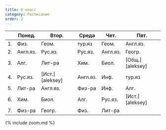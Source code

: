 ```yaml
---
title: 8 класс
category: Расписание
order: 2
---
```


|     | Понед.   | Втор.           | Среда    | Чет.     | Пят.            |
| --- | -------- | --------------- | -------- | -------- | --------------- |
| 1.  | Физ.     | Геом.           | тур.яз   | Геом.    | Англ.яз.        |
| 2.  | Англ.яз. | Рус.яз.         | Рус.яз.  | Англ.яз. | Геогр.          |
| 3.  | Алг.     | Лит-ра          | Хим.     | Биол.    | [Общ.][aleksey] |
| 4.  | Рус.яз.  | [Ист.][aleksey] | Англ.яз. | Инф.     | тур.яз          |
| 5.  | Лит-ра   | Англ.яз.        | Физ-ра   | Инф.     | Алг.            |
| 6.  | Хим.     | Биол.           | Алг.     | Рус.яз.  | [Ист.][aleksey] |
| 7.  | Физ-ра   | Геогр.          | Физ.     | Лит-ра   |                 |

{% include zoom.md %}
